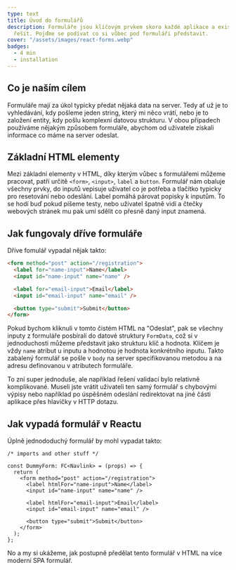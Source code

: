 ```yaml
---
type: text
title: Úvod do formulářů
description: Formuláře jsou klíčovým prvkem skoro každé aplikace a existuje mnoho možností, jak je v Reactu
  řešit. Pojďme se podívat co si vůbec pod formuláři představit.
cover: "/assets/images/react-forms.webp"
badges:
  - 4 min
  - installation
---
```


## Co je naším cílem

Formuláře mají za úkol typicky předat nějaká data na server. Tedy ať už je to vyhledávání, kdy pošleme jeden string,
který mi něco vrátí, nebo je to založení entity, kdy pošlu komplexní datovou strukturu. V obou případech používáme
nějakým způsobem formuláře, abychom od uživatele získali informace co máme na server odeslat.

## Základní HTML elementy

Mezi základní elementy v HTML, díky kterým vůbec s formulářemi můžeme pracovat, patří určitě `<form>`, `<input>`,
`label` a `button`. Formulář nám obaluje všechny prvky, do inputů vepisuje uživatel co je potřeba a tlačítko typicky
pro resetování nebo odeslání. Label pomáhá párovat popisky k inputům. To se hodí buď pokud píšeme testy, nebo uživatel
špatně vidí a čtečky webových stránek mu pak umí sdělit co přesně daný input znamená.

## Jak fungovaly dříve formuláře

Dříve fomulář vypadal nějak takto:

```html
<form method="post" action="/registration">
  <label for="name-input">Name</label>
  <input id="name-input" name="name" />

  <label for="email-input">Email</label>
  <input id="email-input" name="email" />

  <button type="submit">Submit</button>
</form>
```

Pokud bychom kliknuli v tomto čistém HTML na "Odeslat", pak se všechny inputy z formuláře posbírali do datové struktury
`FormData`, což si v jednoduchosti můžeme představit jako strukturu klíč a hodnota. Klíčem je vždy `name` atribut u
inputu a hodnotou je hodnota konkrétního inputu. Takto zabalený formulář se pošle v `body` na server specifikovanou
metodou a na adresu definovanou v atributech formuláře.

To zní super jednoduše, ale například řešení validací bylo relativně komplikované. Museli jste vrátit uživateli ten
samý formulář s chybovými výpisy nebo například po úspěšném odeslání redirektovat na jiné části aplikace přes hlavičky
v HTTP dotazu.

## Jak vypadá formulář v Reactu

Úplně jednododuchý formulář by mohl vypadat takto:

```tsx
/* imports and other stuff */

const DummyForm: FC<Navlink> = (props) => {
  return (
    <form method="post" action="/registration">
      <label htmlFor="name-input">Name</label>
      <input id="name-input" name="name" />

      <label htmlFor="email-input">Email</label>
      <input id="email-input" name="email" />

      <button type="submit">Submit</button>
    </form>
  );
};
```

No a my si ukážeme, jak postupně předělat tento formulář v HTML na více moderní SPA formulář.
